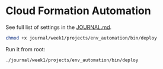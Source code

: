 # Cloud Formation Automation

See full list of settings in the [JOURNAL.md](journal/week1/projects/env_automation/JOURNAL.md).

```sh
chmod +x journal/week1/projects/env_automation/bin/deploy
```

Run it from root:

```sh
./journal/week1/projects/env_automation/bin/deploy
```
